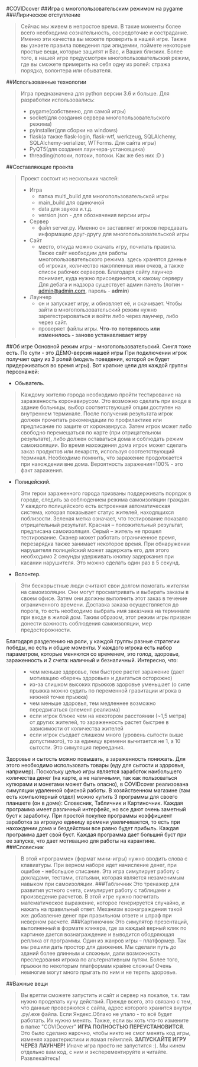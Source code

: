 #COVIDcover
##Игра с многопользовательским режимом на pygame
###Лирическое отступление
>Сейчас мы живем в непростое время. В такие моменты более всего необходима сознательность,
>сосредоточие и сострадание. Именно эти качества вы можете проверить в нашей игре. Также вы узнаете правила
>поведения при эпидемии, поймете некоторые простые вещи, которые защитят и Вас, и Ваших близких.
>Более того, в нашей игре предусмотрен многопользовательский режим, где вы сможете примерить на себя одну из
>ролей: стража порядка, волонтера или обывателя.

##Использованные технологии
>Игра предназначена для python версии 3.6 и больше.
>Для разработки использовались:
> - pygame(собственно, для самой игры)
> - socket(для создания сервера многопользовательского режима)
> - pyinstaller(для сборки на windows)
> - flask(а также flask-login, flask-wtf, werkzeug, SQLAlchemy, SQLAlchemy-serializer, WTForms. Для сайта игры)
> - PyQT5(для создания лаунчера-установщика)
> - threading(потоки, потоки, потоки. Как же без них :D )

##Составляющие проекта
>Проект состоит из нескольких частей:
> - Игра 
>	- папка multi_build для многопользовательской игры 
>	- main_build для одиночной
>	- data для звуков и.т.д.
>	- version.json - для обозначения версии игры
>- Сервер
>	- файл server.py. Именно он заставляет игроков передавать информацию друг-другу для многопользовательской игры
>- Сайт
>	- место, откуда можно скачать игру, почитать правила. Также сайт необходим для работы многопользовательского режима.
>	здесь хранятся данные об игроках, количество накопленных ими очков, а также список рабочих серверов. Благодаря сайту
>	лаунчер понимает, куда нужно присоединится, к какому серверу
>	Для дебага и надзора существует админ панель (логин - admin@admin.com, пароль - ____admin____)
>- Лаунчер
>	- он и запускает игру, и обновляет её, и скачивает. Чтобы зайти в многопользовательский режим нужно
>	зарегестрироваться и войти либо через лаунчер, либо через сайт.
>   - проверяет файлы игры. **Что-то потерялось или изменилось - заново устанавливает игру**


##Об игре
Основной режим игры - многопользовательский. Сингл тоже есть. По сути - это ДЕМО-версия нашей игры
При подключении игрок получает одну из 3 ролей (модель поведения, которой он будет придерживаться во время игры). Вот
краткие цели для каждой группы персонажей:

 - Обыватель. 
>Каждому жителю города необходимо пройти тестирование на зараженность коронавирусом. Это возможно сделать
>при входе в здание больницы, выбор соответствующей опции доступен на внутреннем терминале. После получения
>результата игрок должен прочитать рекомендации по профилактике или предписание по защите от коронавируса. Затем
>игрок может либо свободно перемещаться по карте (при отрицательном результате), либо должен оставаться дома и
>соблюдать режим самоизоляции. Во время нахождения дома игрок может сделать заказ продуктов или лекарств, используя
>соответствующий терминал. Необходимо помнить, что заражение продолжается при нахождении вне дома. Вероятность
>заражения=100% - это факт заражения.
 - Полицейский. 
>Эти герои зараженного города призваны поддерживать порядок в городе, следить за соблюдением режима
>самоизоляции граждан. У каждого полицейского есть встроенная автоматическая система, которая показывает статус
>жителей, находящихся поблизости. Зеленая метка означает, что тестирование показало отрицательный результат. Красная
>– положительный результат, предписана самоизоляция. Серый – житель не прошел тестирование. Сканер может работать
>ограниченное время, перезарядка также занимает некоторое время. При обнаружении нарушителя полицейский может
>задержать его, для этого необходимо 2 секунды удерживать кнопку задержания при касании нарушителя. Это можно сделать один
>раз в 5 секунд.
 - Волонтер. 
>Эти бескорыстные люди считают свои долгом помогать жителям на самоизоляции. Они могут просматривать и
>выбирать заказы в своем офисе. Затем они должны выполнить этот заказ в течение ограниченного времени. Доставка
>заказа осуществляется до порога, то есть необходимо выбрать имя заказчика на терминале при входе в жилой дом.
>Таким образом, этот режим игры призван донести важность соблюдения самоизоляции, мер предосторожности.
>
Благодаря разделению на роли, у каждой группы разные стратегии победы, но есть и общие моменты. У каждого игрока есть набор параметром, которые меняются со временем, это голод, здоровье, зараженность и 2 счета: наличный и безналичный. Интересно, что:
>   - чем меньше здоровье, тем быстрее растет заражение (дает мотивацию «беречь здоровье» и двигаться осторожно)
>   - из-за слишком высоких прыжков здоровье уменьшает (о силе прыжка можно судить по переменной гравитации игрока в нижней точке прыжка)
>   - чем меньше здоровья, тем медленнее возможно передвигаться (элемент реализма)
>   - если игрок ближе чем на некотором расстоянии (~1,5 метра) от других жителей, то зараженность растет быстрее в зависимости от количества жителей
>   - если игрок съедает слишком много (уровень сытости выше допустимого), то за единицу времени вычитается не 1, а 10 сытости. Это симуляция переедания.

Здоровье и сытость можно повышать, а зараженность понижать. Для этого необходимо использовать товары (еду для сытости и здоровья, например).
Поскольку целью игры является заработок наибольшего количества денег (на карте, а не наличными, так как пользоваться купюрами и монетами может быть опасно), в COVIDcover реализована симуляции удаленной офисной работы. В хозяйственном магазине (там есть компьютерный отдел) можно купить 3 программы для своего планшете (он в доме): Словесник, Табличник и Картиночник. Каждая программа имеет различный интерфейс, но все дают очень заметный буст к заработку. При простой покупке программы коэффициент заработка за игровую единицу времени увеличивается, то есть при нахождении дома и бездействии все равно будет прибыль. Каждая программа дает свой буст. Каждая программа дает больший буст при ее запуске, что дает мотивацию для работы на карантине.
###Словесник
>В этой «программе» (формат мини-игры) нужно вводить слова с клавиатуры. При верном наборе идет начисление денег, при ошибке - небольшое списание. Эта игра симулирует работу с докладами, тестами, статьями, которая является незаменимым навыком при самоизоляции.
###Табличник
>Это тренажер для развития устного счета, симулирует работу с таблицами и произведение расчетов. В этой игре нужно посчитать математическое выражение, которое генерируется случайно, и нажать на правильный ответ. Механизм вознаграждения такой же: добавление денег при правильном ответе и штраф при неверном расчете.
###Картиночник
>Это симулятор презентаций, выполненный в формате кликера, где за каждый верный клик по картинке дается вознаграждение и выводится ободряющая реплика от программы.
>Один из жанров игры – платформер. Так мы решили дать простор для движения. Мы сделали путь до зданий более длинным и сложным, дали возможность преследования игрока по альтернативным путям. Более того, прыжки по некоторым платформам крайне сложны! Очень немногие могут много прыгать по ним и не терять здоровье.


##Важные вещи
>Вы врятли сможете запустить и сайт и сервер на локалке, т.к. там нужно проделать кучу действий.
>Прежде всего, это связано с тем, что данные проверяются с сайта, адрес которого хранится внутри .py/.exe файла.
>Если Яндекс.Облако не упало - то всё будет работать.
>Их нужно менять. Также, если вы хоть что-то измените в папке "COVIDcover" **ИГРА ПОЛНОСТЬЮ ПЕРЕУСТАНОВИТСЯ**.
>Это было сделано нарочно, чтобы никто не смог менять код игры, изменяя характеристики и ломая геймплей.
>**ЗАПУСКАЙТЕ ИГРУ ЧЕРЕЗ ЛАУНЧЕР!** Иначе игра просто не запустится :).
>Мы кинем отдельно вам код, с ним и эксперементируйте и читайте.
>Развлекайтесь!





